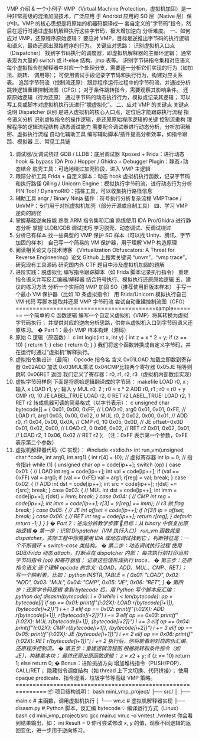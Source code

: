 VMP 介绍 & 一个小例子
VMP（Virtual Machine Protection，虚拟机加固）是一种非常高级的混淆加固技术，广泛应用
于 Android 应用的 SO 层（Native 层）保护中。VMP 的核心思想是将原始的机器码翻译成一
套自定义的“字节码”指令，然后在运行时通过虚拟机解释执行这些字节码，极大增加逆向
分析难度。
一、如何应对 VMP，还原程序原始逻辑？
要应对 VMP，目标是逆推出字节码的执行逻辑和语义，最终还原出原始程序的行为。
关键应对思路：
识别虚拟机入口点（Dispatcher）
找到字节码执行的调度器，即虚拟机解释器的主循环逻辑；
通常表现为大量的 switch 或 if-else 结构、jmp 表等。
识别字节码指令集和对应语义
每个虚拟指令在解释器中对应一个处理分支，需要逐一分析它们实现的行为（如加法、跳转、
调用等）；
可使用调试手段记录字节码和执行行为，构建对应关系表。
追踪字节码流（控制流还原）
跟踪程序运行过程中的字节码流，并通过分析跳转逻辑重建控制流图（CFG）；
对于条件跳转指令，需要观察其影响条件。
还原原始逻辑（行为还原）
通过字节码的动态执行行为，模拟或记录其逻辑；
可以写工具或脚本对虚拟机执行流进行“脱虚拟化”。
二、应对 VMP 的关键点
关键点 说明
Dispatcher 识别 是进入虚拟机的核心入口点，定位后才能跟踪执行流程
指令语义分析 识别虚拟指令的操作逻辑，是还原原始程序逻辑的关键
控制流重构 理解程序的逻辑流程结构
动态调试能力 需要配合调试器进行动态分析，分析加密解密、虚拟执行流程
自动化辅助工具 编写辅助脚本/插件提高分析效率，如指令跟踪、模拟器
三、常见工具链
1. 调试器/反调试绕过
GDB / LLDB：底层调试器
Xposed + Frida：进行动态 hook 与 bypass
IDA Pro / Hopper / Ghidra + Debugger Plugin：静态+动态结合
脱壳工具：可选地绕过加壳阶段，进入 VMP 主逻辑
2. 跟踪分析工具
Frida + 自定义脚本：动态 hook 虚拟机执行函数，记录字节码和执行路径
Qiling / Unicorn Engine：模拟执行字节码流，进行动态行为分析
PIN Tool / DynamoRIO：插桩工具，可以收集执行路径信息
3. 辅助工具
angr / Binary Ninja 插件：符号执行分析复杂流程
VMPTrace / UnVMP：专门用于对抗虚拟机加壳（部分开源或自制工具）
四、学习 VMP 逆向的路径
1. 掌握基础逆向技能
熟悉 ARM 指令集和汇编
熟练使用 IDA Pro/Ghidra 进行静态分析
掌握 LLDB/GDB 调试技巧
学习脱壳、动态调试、反调试绕过
2. 分析已有样本
找一些典型的 VMP 保护 SO 样本（可以找 Unity、腾讯、字节加固的样本）
自己写一个简易的 VM 保护器，用于理解 VMP 构造原理
3. 阅读相关论文与技术博客
《Virtualization Obfuscators: A Threat for Reverse Engineering》论文
Github 上搜索关键词 “unvm”，“vmp trace”，研究现有工具源码
研究国内外 CTF 题目中涉及虚拟机加固的题解
4. 进阶实践：脱虚拟化
编写指令跟踪脚本（如 Frida 脚本记录执行指令）
重建指令语义并写反汇编器/解释器
结合符号执行、模拟执行还原原始逻辑
五、建议的练习方法
分析一个实际的 VMP 加固 SO（推荐使用旧版本样本）
手写一个最小 VM 保护器（比如 10 条虚拟指令）
用 Frida/Unicorn 模拟执行自己 VM 代码
写脚本提取并还原 VMP 字节码流
尝试自动重建控制流图（CFG）
=========================================sample=======
一个简单的 C 函数逻辑
编写一个自定义虚拟机（VMP）将其转换为虚拟字节码执行；
并提供对应的逆向分析思路，供你从虚拟机入口到字节码语义还原练习。
� Part 1：最小 VMP 样本构建（源码）
1. 原始 C 逻辑（原函数）：
c
int logic(int x, int y) {
 int z = x * 2 + y;
 if (z == 10) {
 return 1;
 } else {
 return 0;
 }
}
我们将这个函数转换成自定义字节码，并在运行时通过“虚拟机”解释执行。
2. 虚拟指令集设计（最简）
Opcode 指令名 含义
0x01LOAD 加载立即数到寄存器
0x02ADD 加法
0x03MUL乘法
0x04CMP比较两个寄存器
0x05JE 相等则跳转
0x06RET 返回
我们定义了寄存器：r0, r1, r2, r3（虚拟机内部数组实现）
3. 虚拟字节码样例
下面是将原始逻辑翻译成的字节码：
makefile
LOAD r0, x ; 输入 x
LOAD r1, y ; 输入 y
MUL r0, 2 ; r0 = x * 2
ADD r0, r1 ; r0 = r0 + y
CMP r0, 10
JE LABEL_TRUE
LOAD r2, 0
RET r2
LABEL_TRUE:
LOAD r2, 1
RET r2
转成机器可读的简易格式（以字节表示）：
c
unsigned char bytecode[] = {
 0x01, 0x00, 0xFF, // LOAD r0, arg0
 0x01, 0x01, 0xFE, // LOAD r1, arg1
 0x03, 0x00, 0x02, // MUL r0, 2
 0x02, 0x00, 0x01, // ADD r0, r1
 0x04, 0x00, 0x0A, // CMP r0, 10
 0x05, 0x0D, // JE offset=0x0D
 0x01, 0x02, 0x00, // LOAD r2, 0
 0x06, 0x02, // RET r2
 0x01, 0x02, 0x01, // LOAD r2, 1
 0x06, 0x02 // RET r2
};
（注：0xFF 表示第一个参数，0xFE 表示第二个参数）
4. 虚拟机解释器代码（C 实现）：
#include <stdio.h>
int run_vm(unsigned char *code, int arg0, int arg1) {
 int r[4] = {0}; // 虚拟寄存器
 int ip = 0; // 指令指针
 while (1) {
 unsigned char op = code[ip++];
 switch (op) {
 case 0x01: { // LOAD
 int reg = code[ip++];
 int val = code[ip++];
 if (val == 0xFF) val = arg0;
 if (val == 0xFE) val = arg1;
 r[reg] = val;
 break;
 }
 case 0x02: { // ADD
 int dst = code[ip++];
 int src = code[ip++];
 r[dst] += r[src];
 break;
 }
 case 0x03: { // MUL
 int dst = code[ip++];
 int imm = code[ip++];
 r[dst] *= imm;
 break;
 }
 case 0x04: { // CMP
 int reg = code[ip++];
 int imm = code[ip++];
 r[3] = (r[reg] == imm); // r3 做 flag
 break;
 }
 case 0x05: { // JE
 int offset = code[ip++];
 if (r[3]) ip = offset;
 break;
 }
 case 0x06: { // RET
 int reg = code[ip++];
 return r[reg];
 }
 default:
 return -1;
 }
 }
}
� Part 2：逆向分析教学步骤
🎯目标：从 binary 中恢复出原始逻辑
� 第一步：识别 Dispatcher（VM 执行入口）
run_vm 函数就是 dispatcher，实际工程中你需要用 IDA 或动态调试找到它；
判断特征是：一个不断循环 + switch-case 类结构。
� 第二步：动态调试执行过程
使用 GDB/Frida 动态 attach，打断点在 dispatcher 内部；
每次执行前打印当前字节码指令 (op) 和寄存器值；
记录这些值形成执行 trace。
� 第三步：还原指令语义
逐个理解 opcode 的含义（LOAD、ADD、MUL、CMP、RET）；
写一个映射表，比如：
python
INSTR_TABLE = {
 0x01: "LOAD",
 0x02: "ADD",
 0x03: "MUL",
 0x04: "CMP",
 0x05: "JE",
 0x06: "RET",
}
� 第四步：还原字节码逻辑
拿到 bytecode 后，用 Python 写个脚本反汇编：
python
def disasm(bytecode):
 i = 0
 while i < len(bytecode):
 op = bytecode[i]
 if op == 0x01:
 print(f"{i:02X}: LOAD r{bytecode[i+1]}, {bytecode[i+2]}")
 i += 3
 elif op == 0x02:
 print(f"{i:02X}: ADD r{bytecode[i+1]}, r{bytecode[i+2]}")
 i += 3
 elif op == 0x03:
 print(f"{i:02X}: MUL r{bytecode[i+1]}, {bytecode[i+2]}")
 i += 3
 elif op == 0x04:
 print(f"{i:02X}: CMP r{bytecode[i+1]}, {bytecode[i+2]}")
 i += 3
 elif op == 0x05:
 print(f"{i:02X}: JE {bytecode[i+1]}")
 i += 2
 elif op == 0x06:
 print(f"{i:02X}: RET r{bytecode[i+1]}")
 i += 2
执行后，你将能看到对应的伪汇编，还原程序控制流。
� 第五步：重建逻辑流程图
根据跳转和条件指令（如 JE），构建基本块；
最终还原出原函数逻辑：
z = x*2 + y; if (z == 10) return 1; else return 0;
� Bonus：进阶挑战方向
增加堆栈指令（PUSH/POP）、CALL/RET；
隐藏指令调度结构（如 thread 上下文切换、代码拼接）；
使用 opaque predicate、指令混淆、垃圾字节等高级 VMP 策略。
============================================================
📦 项目结构说明：
bash
mini_vmp_project/
├── src/
│ ├── main.c # 主函数，调用虚拟机执行
│ └── vm.c # 虚拟机解释器实现
├── disasm.py # Python 脚本，反汇编 bytecode
💡 编译运行方式（Linux）
bash
cd mini_vmp_project/src
gcc main.c vm.c -o vmtest
./vmtest
你会看到结果输出，如：
ini
Result = 0
你可尝试修改 x, y 的值，观察不同逻辑的返回变化，进一步用于逆向练习。
